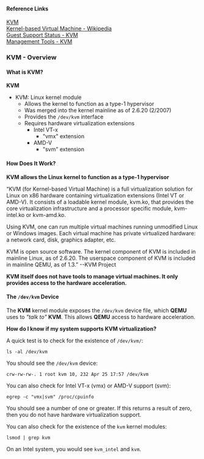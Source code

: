 #### Reference Links

[KVM](https://www.linux-kvm.org/page/Main_Page)  
[Kernel-based Virtual Machine - Wikipedia](https://en.wikipedia.org/wiki/Kernel-based_Virtual_Machine)  
[Guest Support Status - KVM](https://www.linux-kvm.org/page/Guest_Support_Status)  
[Management Tools - KVM](https://www.linux-kvm.org/page/Management_Tools)  

### KVM - Overview

#### What is KVM?

**KVM**

* KVM: Linux kernel module
    * Allows the kernel to function as a type-1 hypervisor
    * Was merged into the kernel mainline as of 2.6.20 (2/2007)
    * Provides the `/dev/kvm` interface
    * Requires hardware virtualization extensions
        * Intel VT-x
            * "vmx" extension
        * AMD-V
            * "svm" extension

#### How Does It Work?

**KVM allows the Linux kernel to function as a type-1 hypervisor**

“KVM (for Kernel-based Virtual Machine) is a full virtualization solution for Linux on x86 hardware containing virtualization extensions (Intel VT or AMD-V). It consists of a loadable kernel module, kvm.ko, that provides the core virtualization infrastructure and a processor specific module, kvm-intel.ko or kvm-amd.ko.

Using KVM, one can run multiple virtual machines running unmodified Linux or Windows images. Each virtual machine has private virtualized hardware: a network card, disk, graphics adapter, etc.

KVM is open source software. The kernel component of KVM is included in mainline Linux, as of 2.6.20. The userspace component of KVM is included in mainline QEMU, as of 1.3.” --KVM Project

**KVM itself does not have tools to manage virtual machines. It only provides access to the hardware acceleration.**

#### The `/dev/kvm` Device

The **KVM** kernel module exposes the `/dev/kvm` device file, which **QEMU** uses to *"talk to"* **KVM**. This allows **QEMU** access to hardware acceleration.

**How do I know if my system supports KVM virtualization?**

A quick test is to check for the existence of `/dev/kvm/`:

```
ls -al /dev/kvm
```

You should see the `/dev/kvm` device:

`crw-rw-rw-. 1 root kvm 10, 232 Apr 25 17:57 /dev/kvm`

You can also check for Intel VT-x (vmx) or AMD-V support (svm):

```
egrep -c "vmx|svm" /proc/cpuinfo
```

You should see a number of one or greater. If this returns a result of zero, then you do not have hardware virtualization support.

You can also check for the existence of the `kvm` kernel modules:

```
lsmod | grep kvm
```

On an Intel system, you would see `kvm_intel` and `kvm`.